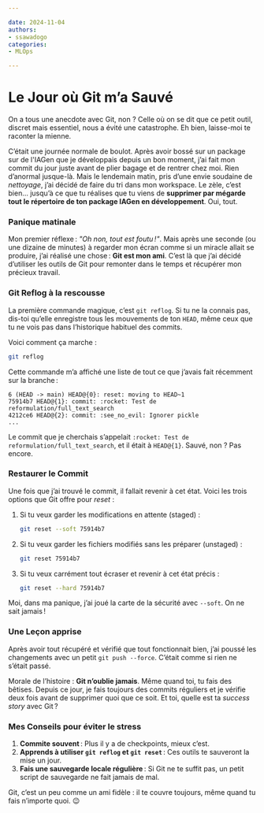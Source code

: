 ```yaml
---

date: 2024-11-04  
authors:  
- ssawadogo  
categories:  
- MLOps  

---
```

# Le Jour où Git m’a Sauvé

On a tous une anecdote avec Git, non ? Celle où on se dit que ce petit outil, discret mais essentiel, nous a évité une catastrophe. Eh bien, laisse-moi te raconter la mienne.  

C’était une journée normale de boulot. Après avoir bossé sur un package sur de l'IAGen que je développais depuis un bon moment, j’ai fait mon commit du jour juste avant de plier bagage et de rentrer chez moi. Rien d’anormal jusque-là. Mais le lendemain matin, pris d’une envie soudaine de *nettoyage*, j’ai décidé de faire du tri dans mon workspace. Le zèle, c’est bien… jusqu’à ce que tu réalises que tu viens de **supprimer par mégarde tout le répertoire de ton package IAGen en développement**. Oui, tout.  
<!-- more -->

### Panique matinale  
Mon premier réflexe : *"Oh non, tout est foutu !"*. Mais après une seconde (ou une dizaine de minutes) à regarder mon écran comme si un miracle allait se produire, j’ai réalisé une chose : **Git est mon ami**. C’est là que j’ai décidé d’utiliser les outils de Git pour remonter dans le temps et récupérer mon précieux travail.  

### Git Reflog à la rescousse  
La première commande magique, c’est `git reflog`. Si tu ne la connais pas, dis-toi qu’elle enregistre tous les mouvements de ton `HEAD`, même ceux que tu ne vois pas dans l’historique habituel des commits.  

Voici comment ça marche :  

```bash
git reflog
```  

Cette commande m’a affiché une liste de tout ce que j’avais fait récemment sur la branche :  

```
6 (HEAD -> main) HEAD@{0}: reset: moving to HEAD~1
75914b7 HEAD@{1}: commit: :rocket: Test de reformulation/full_text_search
4212ce6 HEAD@{2}: commit: :see_no_evil: Ignorer pickle
...  
```  

Le commit que je cherchais s’appelait `:rocket: Test de reformulation/full_text_search`, et il était à `HEAD@{1}`. Sauvé, non ? Pas encore.  

### Restaurer le Commit  
Une fois que j’ai trouvé le commit, il fallait revenir à cet état. Voici les trois options que Git offre pour *reset* :  

1. Si tu veux garder les modifications en attente (staged) :  
   ```bash
   git reset --soft 75914b7
   ```  

2. Si tu veux garder les fichiers modifiés sans les préparer (unstaged) :  
   ```bash
   git reset 75914b7
   ```  

3. Si tu veux carrément tout écraser et revenir à cet état précis :  
   ```bash
   git reset --hard 75914b7
   ```  

Moi, dans ma panique, j’ai joué la carte de la sécurité avec `--soft`. On ne sait jamais !  

### Une Leçon apprise  
Après avoir tout récupéré et vérifié que tout fonctionnait bien, j’ai poussé les changements avec un petit `git push --force`. C’était comme si rien ne s’était passé.  

Morale de l’histoire : **Git n’oublie jamais**. Même quand toi, tu fais des bêtises. Depuis ce jour, je fais toujours des commits réguliers et je vérifie deux fois avant de supprimer quoi que ce soit. Et toi, quelle est ta *success story* avec Git ?  


### Mes Conseils pour éviter le stress
1. **Commite souvent** : Plus il y a de checkpoints, mieux c’est.  
2. **Apprends à utiliser `git reflog` et `git reset`** : Ces outils te sauveront la mise un jour.  
3. **Fais une sauvegarde locale régulière** : Si Git ne te suffit pas, un petit script de sauvegarde ne fait jamais de mal.  

Git, c’est un peu comme un ami fidèle : il te couvre toujours, même quand tu fais n’importe quoi. 😉  
